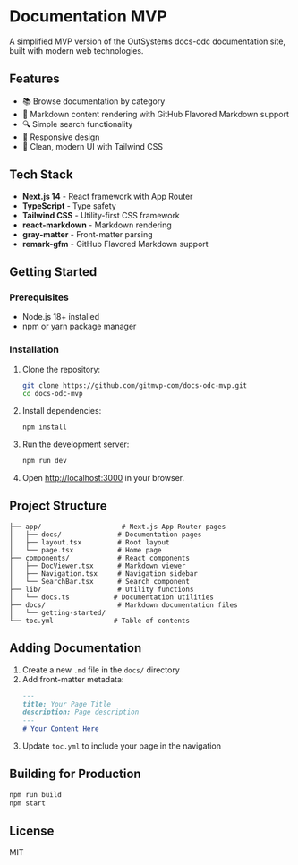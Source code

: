 # Documentation MVP

A simplified MVP version of the OutSystems docs-odc documentation site, built with modern web technologies.

## Features

- 📚 Browse documentation by category
- 📝 Markdown content rendering with GitHub Flavored Markdown support
- 🔍 Simple search functionality
- 📱 Responsive design
- 🎨 Clean, modern UI with Tailwind CSS

## Tech Stack

- **Next.js 14** - React framework with App Router
- **TypeScript** - Type safety
- **Tailwind CSS** - Utility-first CSS framework
- **react-markdown** - Markdown rendering
- **gray-matter** - Front-matter parsing
- **remark-gfm** - GitHub Flavored Markdown support

## Getting Started

### Prerequisites

- Node.js 18+ installed
- npm or yarn package manager

### Installation

1. Clone the repository:
   ```bash
   git clone https://github.com/gitmvp-com/docs-odc-mvp.git
   cd docs-odc-mvp
   ```

2. Install dependencies:
   ```bash
   npm install
   ```

3. Run the development server:
   ```bash
   npm run dev
   ```

4. Open [http://localhost:3000](http://localhost:3000) in your browser.

## Project Structure

```
├── app/                    # Next.js App Router pages
│   ├── docs/              # Documentation pages
│   ├── layout.tsx         # Root layout
│   └── page.tsx           # Home page
├── components/            # React components
│   ├── DocViewer.tsx      # Markdown viewer
│   ├── Navigation.tsx     # Navigation sidebar
│   └── SearchBar.tsx      # Search component
├── lib/                   # Utility functions
│   └── docs.ts           # Documentation utilities
├── docs/                  # Markdown documentation files
│   └── getting-started/
└── toc.yml               # Table of contents
```

## Adding Documentation

1. Create a new `.md` file in the `docs/` directory
2. Add front-matter metadata:
   ```md
   ---
   title: Your Page Title
   description: Page description
   ---
   # Your Content Here
   ```
3. Update `toc.yml` to include your page in the navigation

## Building for Production

```bash
npm run build
npm start
```

## License

MIT
